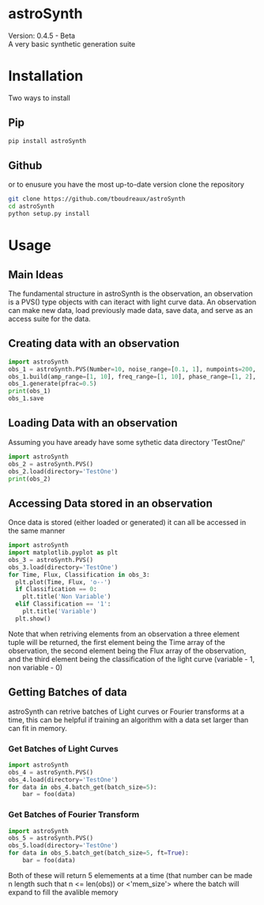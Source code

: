 # astroSynth
Version: 0.4.5 - Beta <br>
A very basic synthetic generation suite

# Installation
Two ways to install

## Pip
```bash
pip install astroSynth
```
## Github
or to enusure you have the most up-to-date version clone the repository
```bash
git clone https://github.com/tboudreaux/astroSynth
cd astroSynth
python setup.py install
```

# Usage
## Main Ideas
The fundamental structure in astroSynth is the observation, an observation is a PVS() type objects with can iteract with light curve data. An observation can make new data, load previously made data, save data, and serve as an access suite for the data.
## Creating data with an observation
```python
import astroSynth
obs_1 = astroSynth.PVS(Number=10, noise_range=[0.1, 1], numpoints=200, name='TestOne')
obs_1.build(amp_range=[1, 10], freq_range=[1, 10], phase_range=[1, 2], L_range=[1, 3])
obs_1.generate(pfrac=0.5)
print(obs_1)
obs_1.save
```
## Loading Data with an observation
Assuming you have aready have some sythetic data directory 'TestOne/'
```python
import astroSynth
obs_2 = astroSynth.PVS()
obs_2.load(directory='TestOne')
print(obs_2)
```
## Accessing Data stored in an observation
Once data is stored (either loaded or generated) it can all be accessed in the same manner
```python
import astroSynth
import matplotlib.pyplot as plt
obs_3 = astroSynth.PVS()
obs_3.load(directory='TestOne')
for Time, Flux, Classification in obs_3:
  plt.plot(Time, Flux, 'o--')
  if Classification == 0:
    plt.title('Non Variable')
  elif Classification == '1':
    plt.title('Variable')
  plt.show()
```
Note that when retriving elements from an observation a three element tuple will be returned, the first element being the Time array of the observation, the second element being the Flux array of the observation, and the third element being the classification of the light curve (variable - 1, non variable - 0)

## Getting Batches of data
astroSynth can retrive batches of Light curves or Fourier transforms at a time, this can be helpful if training an algorithm with a data set larger than can fit in memory.
### Get Batches of Light Curves
```python
import astroSynth
obs_4 = astroSynth.PVS()
obs_4.load(directory='TestOne')
for data in obs_4.batch_get(batch_size=5):
    bar = foo(data)
```
### Get Batches of Fourier Transform
```python
import astroSynth
obs_5 = astroSynth.PVS()
obs_5.load(directory='TestOne')
for data in obs_5.batch_get(batch_size=5, ft=True):
    bar = foo(data)
```
Both of these will return 5 elemements at a time (that number can be made n length such that n <= len(obs)) or <'mem_size'> where the batch will expand to fill the avalible memory
